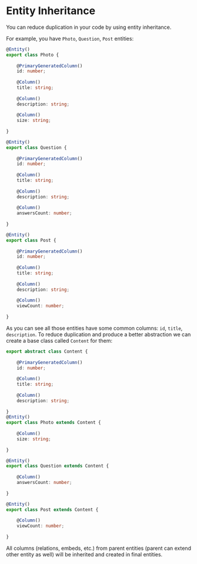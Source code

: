 # Entity Inheritance

You can reduce duplication in your code by using entity inheritance. 

For example, you have `Photo`, `Question`, `Post` entities:
  
```typescript
@Entity()
export class Photo {
    
    @PrimaryGeneratedColumn()
    id: number;
 
    @Column()
    title: string;
    
    @Column()
    description: string;
    
    @Column()
    size: string;
    
}

@Entity()
export class Question {
    
    @PrimaryGeneratedColumn()
    id: number;
 
    @Column()
    title: string;
    
    @Column()
    description: string;
    
    @Column()
    answersCount: number;
    
}

@Entity()
export class Post {
    
    @PrimaryGeneratedColumn()
    id: number;
 
    @Column()
    title: string;
    
    @Column()
    description: string;
    
    @Column()
    viewCount: number;
    
}
```

As you can see all those entities have some common columns: `id`, `title`, `description`.
To reduce duplication and produce a better abstraction we can create a base class called `Content` for them:


```typescript
export abstract class Content {
    
    @PrimaryGeneratedColumn()
    id: number;
 
    @Column()
    title: string;
    
    @Column()
    description: string;
    
}
@Entity()
export class Photo extends Content {
    
    @Column()
    size: string;
    
}

@Entity()
export class Question extends Content {
    
    @Column()
    answersCount: number;
    
}

@Entity()
export class Post extends Content {
    
    @Column()
    viewCount: number;
    
}
```

All columns (relations, embeds, etc.) from parent entities (parent can extend other entity as well)
will be inherited and created in final entities.
